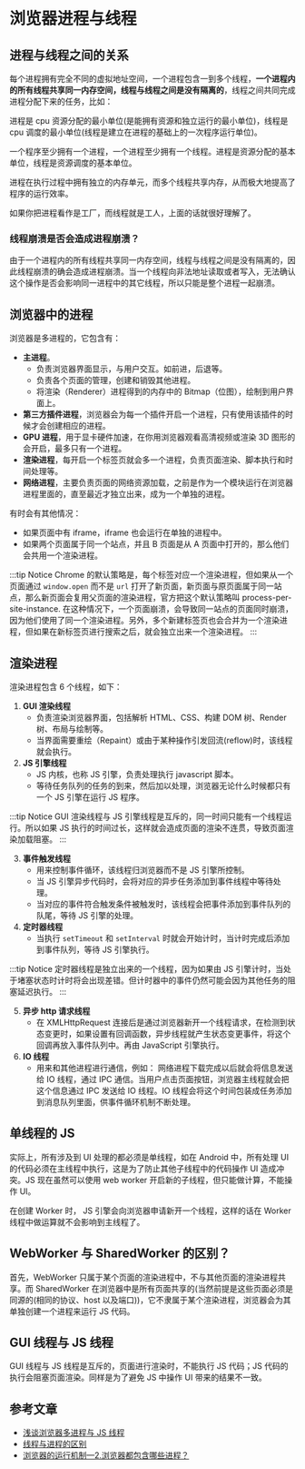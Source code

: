 # 浏览器进程与线程

## 进程与线程之间的关系

每个进程拥有完全不同的虚拟地址空间，一个进程包含一到多个线程，**一个进程内的所有线程共享同一内存空间，线程与线程之间是没有隔离的**，线程之间共同完成进程分配下来的任务，比如：

进程是 cpu 资源分配的最小单位(是能拥有资源和独立运行的最小单位)，线程是 cpu 调度的最小单位(线程是建立在进程的基础上的一次程序运行单位)。

一个程序至少拥有一个进程，一个进程至少拥有一个线程。进程是资源分配的基本单位，线程是资源调度的基本单位。

进程在执行过程中拥有独立的内存单元，而多个线程共享内存，从而极大地提高了程序的运行效率。

如果你把进程看作是工厂，而线程就是工人，上面的话就很好理解了。

### 线程崩溃是否会造成进程崩溃？

由于一个进程内的所有线程共享同一内存空间，线程与线程之间是没有隔离的，因此线程崩溃的确会造成进程崩溃。当一个线程向非法地址读取或者写入，无法确认这个操作是否会影响同一进程中的其它线程，所以只能是整个进程一起崩溃。

## 浏览器中的进程

浏览器是多进程的，它包含有：

- **主进程**。
  - 负责浏览器界面显示，与用户交互。如前进，后退等。
  - 负责各个页面的管理，创建和销毁其他进程。
  - 将渲染（Renderer）进程得到的内存中的 Bitmap（位图），绘制到用户界面上。
- **第三方插件进程**，浏览器会为每一个插件开启一个进程，只有使用该插件的时候才会创建相应的进程。
- **GPU 进程**，用于显卡硬件加速，在你用浏览器观看高清视频或渲染 3D 图形的会开启，最多只有一个进程。
- **渲染进程**，每开启一个标签页就会多一个进程，负责页面渲染、脚本执行和时间处理等。
- **网络进程**，主要负责页面的网络资源加载，之前是作为一个模块运行在浏览器进程里面的，直至最近才独立出来，成为一个单独的进程。

有时会有其他情况：

- 如果页面中有 iframe，iframe 也会运行在单独的进程中。
- 如果两个页面属于同一个站点，并且 B 页面是从 A 页面中打开的，那么他们会共用一个渲染进程。

:::tip Notice
Chrome 的默认策略是，每个标签对应一个渲染进程，但如果从一个页面通过 `window.open` 而不是 `url` 打开了新页面，新页面与原页面属于同一站点，那么新页面会复用父页面的渲染进程，官方把这个默认策略叫 process-per-site-instance. 在这种情况下，一个页面崩溃，会导致同一站点的页面同时崩溃，因为他们使用了同一个渲染进程。另外，多个新建标签页也会合并为一个渲染进程，但如果在新标签页进行搜索之后，就会独立出来一个渲染进程。
:::

## 渲染进程

渲染进程包含 6 个线程，如下：

1. **GUI 渲染线程**
   - 负责渲染浏览器界面，包括解析 HTML、CSS、构建 DOM 树、Render 树、布局与绘制等。
   - 当界面需要重绘（Repaint）或由于某种操作引发回流(reflow)时，该线程就会执行。
2. **JS 引擎线程**
   - JS 内核，也称 JS 引擎，负责处理执行 javascript 脚本。
   - 等待任务队列的任务的到来，然后加以处理，浏览器无论什么时候都只有一个 JS 引擎在运行 JS 程序。

:::tip Notice
GUI 渲染线程与 JS 引擎线程是互斥的，同一时间只能有一个线程运行。所以如果 JS 执行的时间过长，这样就会造成页面的渲染不连贯，导致页面渲染加载阻塞。
:::

3. **事件触发线程**
   - 用来控制事件循环，该线程归浏览器而不是 JS 引擎所控制。
   - 当 JS 引擎异步代码时，会将对应的异步任务添加到事件线程中等待处理。
   - 当对应的事件符合触发条件被触发时，该线程会把事件添加到事件队列的队尾，等待 JS 引擎的处理。
4. **定时器线程**
   - 当执行 `setTimeout` 和 `setInterval` 时就会开始计时，当计时完成后添加到事件队列，等待 JS 引擎执行。

:::tip Notice
定时器线程是独立出来的一个线程，因为如果由 JS 引擎计时，当处于堵塞状态时计时将会出现差错。但计时器中的事件仍然可能会因为其他任务的阻塞延迟执行。
:::

5. **异步 http 请求线程**
   - 在 XMLHttpRequest 连接后是通过浏览器新开一个线程请求，在检测到状态变更时，如果设置有回调函数，异步线程就产生状态变更事件，将这个回调再放入事件队列中。再由 JavaScript 引擎执行。
6. **IO 线程**
   - 用来和其他进程进行通信，例如： 网络进程下载完成以后就会将信息发送给 IO 线程，通过 IPC 通信。当用户点击页面按钮，浏览器主线程就会把这个信息通过 IPC 发送给 IO 线程。IO 线程会将这个时间包装成任务添加到消息队列里面，供事件循环机制不断处理。

## 单线程的 JS

实际上，所有涉及到 UI 处理的都必须是单线程，如在 Android 中，所有处理 UI 的代码必须在主线程中执行，这是为了防止其他子线程中的代码操作 UI 造成冲突。JS 现在虽然可以使用 web worker 开启新的子线程，但只能做计算，不能操作 UI。

在创建 Worker 时， JS 引擎会向浏览器申请新开一个线程，这样的话在 Worker 线程中做运算就不会影响到主线程了。

## WebWorker 与 SharedWorker 的区别？

首先，WebWorker 只属于某个页面的渲染进程中，不与其他页面的渲染进程共享。而 SharedWorker 在浏览器中是所有页面共享的(当然前提是这些页面必须是同源的(相同的协议、host 以及端口))，它不隶属于某个渲染进程，浏览器会为其单独创建一个进程来运行 JS 代码。

## GUI 线程与 JS 线程

GUI 线程与 JS 线程是互斥的，页面进行渲染时，不能执行 JS 代码；JS 代码的执行会阻塞页面渲染。同样是为了避免 JS 中操作 UI 带来的结果不一致。

## 参考文章

- [浅谈浏览器多进程与 JS 线程](https://segmentfault.com/a/1190000013083967)
- [线程与进程的区别](https://blog.csdn.net/weixin_39430694/article/details/78518080)
- [浏览器的运行机制—2.浏览器都包含哪些进程？](https://www.jianshu.com/p/1e455a9226ce)
